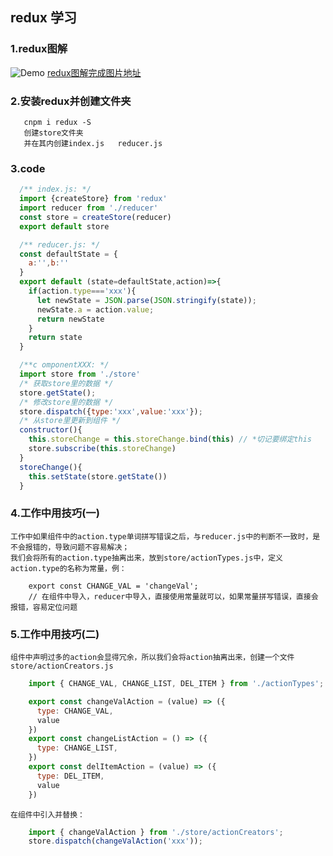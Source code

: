 ## redux 学习
### 1.redux图解
  ![Demo](https://jspang.com/images/redux_flow.png)
  [redux图解完成图片地址](https://jspang.com/images/redux_flow.png)

### 2.安装redux并创建文件夹

```
   cnpm i redux -S
   创建store文件夹
   并在其内创建index.js   reducer.js
```
### 3.code
```js
  /** index.js: */
  import {createStore} from 'redux'
  import reducer from './reducer'
  const store = createStore(reducer)
  export default store

  /** reducer.js: */
  const defaultState = {
    a:'',b:''
  }
  export default (state=defaultState,action)=>{
    if(action.type==='xxx'){
      let newState = JSON.parse(JSON.stringify(state));
      newState.a = action.value;
      return newState
    }
    return state
  }

  /**c omponentXXX: */
  import store from './store'
  /* 获取store里的数据 */
  store.getState();
  /* 修改store里的数据 */
  store.dispatch({type:'xxx',value:'xxx'});
  /* 从store里更新到组件 */
  constructor(){
    this.storeChange = this.storeChange.bind(this) // *切记要绑定this
    store.subscribe(this.storeChange)
  }
  storeChange(){
    this.setState(store.getState())
  }
```
### 4.工作中用技巧(一)

    工作中如果组件中的action.type单词拼写错误之后，与reducer.js中的判断不一致时，是不会报错的，导致问题不容易解决；
    我们会将所有的action.type抽离出来，放到store/actionTypes.js中，定义action.type的名称为常量，例：

```
    export const CHANGE_VAL = 'changeVal';
    // 在组件中导入，reducer中导入，直接使用常量就可以，如果常量拼写错误，直接会报错，容易定位问题
```
### 5.工作中用技巧(二)

    组件中声明过多的action会显得冗余，所以我们会将action抽离出来，创建一个文件store/actionCreators.js

```js
    import { CHANGE_VAL, CHANGE_LIST, DEL_ITEM } from './actionTypes';

    export const changeValAction = (value) => ({
      type: CHANGE_VAL,
      value
    })
    export const changeListAction = () => ({
      type: CHANGE_LIST,
    })
    export const delItemAction = (value) => ({
      type: DEL_ITEM,
      value
    })
```
    在组件中引入并替换：
```js
    import { changeValAction } from './store/actionCreators';
    store.dispatch(changeValAction('xxx'));
```


